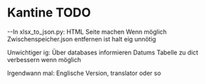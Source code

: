 # Kantine TODO

--In xlsx_to_json.py:
HTML Seite machen
Wenn möglich Zwischenspeicher.json entfernen ist halt eig unnötig

Unwichtiger ig:
Über databases informieren
Datums Tabelle zu dict verbessern wenn möglich

Irgendwann mal: Englische Version, translator oder so

